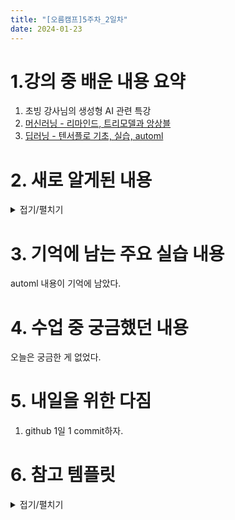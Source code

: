 ```yaml
---
title: "[오름캠프]5주차_2일차"
date: 2024-01-23
---
```


# 1.강의 중 배운 내용 요약  

1. 초빙 강사님의 생성형 AI 관련 특강
2. [머신러닝 - 리마인드, 트리모델과 앙상블](https://colab.research.google.com/drive/1OmPWMWvZvnMfWcgoKNtlaee9TpD_LVYH?usp=sharing)
3. [딥러닝 - 텐서플로 기초, 실습, automl](https://colab.research.google.com/drive/12BV1tcwbRHQLEEchYWDo-IYNajiX-P97?usp=sharing)

# 2. 새로 알게된 내용

<details close>
<summary>접기/펼치기</summary>
<div markdown="1">

1. 회귀문제를 분류처럼 사용하는 방법
    : 회귀 -> 분류 0원 ~ 5천만원 -> 집값이 낮다 / 5천 ~ 1억 집값 높다. -> 분류

    ```python
    ## 6.5점을 기준으로 좋은 와인과 나쁜 와인을 구분하겠다고 선언
    bins = (2, 6.5, 8)
    group_names = ['bad', 'good']
    wine['quality'] = pd.cut(wine['quality'], bins = bins, labels = group_names)

    ## Good/Bad는 인식할 수 없음. 따라서 이를 인식할 수 있도록 Label Encoding을 실시

    label_quality = LabelEncoder()
    wine['quality'] = label_quality.fit_transform(wine['quality'])
    ```

2. 독립변수와 종속변수 분할 및 학습

    ```python
    ##종속변수와 독립변수를 나누어주는 작업
    x = wine.drop('quality', axis = 1)
    y = wine['quality']

    ## 변수별로 Train과 Test 쓸 데이터 셋을 분류x
    x_train, x_test, y_train, y_test = train_test_split(x, y, test_size = 0.2, random_state = 42)


    ## 측정 지표의 표준화.
    sc = StandardScaler()
    x_train = sc.fit_transform(x_train)
    x_test = sc.fit_transform(x_test)
    ```

    ```python
    ## 로지스틱 회귀
    model = LogisticRegression()
    model.fit(x_train, y_train)
    y_pred = model.predict(x_test)
    print(classification_report(y_test, y_pred))

    print("Accuracy:", metrics.accuracy_score(y_test, y_pred))
    print("Precision:", metrics.precision_score(y_test, y_pred))
    print("Recall:", metrics.recall_score(y_test, y_pred))
    ```

    ```python
    ## SVC
    model_svc = SVC()
    model_svc.fit(x_train, y_train)
    y_pred_svc = model_svc.predict(x_test)
    print(classification_report(y_test, y_pred_svc))

    print("Accuracy:", metrics.accuracy_score(y_test, y_pred_svc))
    print("Precision:", metrics.precision_score(y_test, y_pred_svc))
    print("Recall:", metrics.recall_score(y_test, y_pred_svc))

    # 결과적으로 보면 어떤 알고리즘이든 사용되는 과정은 같다. 
    # 1. 알고리즘 불러오기
    # 2. fit
    # 3. 예측
    # 4. 리포트 내기

    # 그렇다면 여러 알고리즘을 비교할 때 이 과정을 전부 자동화하면 어떨까?
    ```

3. 결정트리(DecisionTree)

    - 기본형태 : 결정트리의 구조는 if, else 논리로 결정이 가지가 쳐진 나무형태이다.

    - 구성 : 규칙 노드, 리프 노드, 서브 트리

    - 유의점 : 데이터 양이 많으면 분석하기 좋으나 너무 많은 결정 트리 가지는 과적합을 잃으킨다.

    - 결정트리 읽는 순서 : 조건, 불순도, 총 샘플 수, 클래스 별 샘플 수

    - 여기서 주목해야할 부분은 불순도이다. 정확히는 지니 불순도이다.

    - 지니불순도 = 1- (타겟이 아닌 클래스[음성 클래스(label 값 = 0), 나쁜 와인] 비율의 제곱 + 타겟 클래스[양성 클래스(label 값 = 1), 좋은 와인] 비율의 제곱)

    - 이 지니 분순도를 통해 가지치기가 진행된다.

4. 앙상블 

    - 설명 : 다굴 앞에서는 장사가 없다는 말이 있다. 앙상블이 딱 그런 거라고 생각하면된다. 여러 알고리즘을 이용해서 성능이 좋은 한 알고리즘보다 더 좋은 성능을 낸다.

    - 앙상블의 종류 : 보팅, 배깅, 부스팅

        - 보팅 : 투표(기준: 다수결 또는 가중치) => 투표 많이 받은 것을 기준으로 계산

        - 배깅 : 결정트리를 여러 개 만듬. 즉, 각기 다른 전략을 가진 결정 트리 여러 개가 서로 전략을 합쳐서 최종 결론을 내림.

        - 부스팅 : 오답노트 이용과 같음. 즉, 틀린 부부만 가지고 학습하여 오류를 줄임.

        - 스태킹(일단 어렵고 잘 안 쓰여 내용 포함 x)

5. 텐서플로

    - 설명
        - 딥러닝 프레임워크 중 하나인 tensorflow는 그 이름같이 입력을 텐서로 받는다. 
        - 내부에는 keras도 들어있어서 keras를 통해 쉽게 모델의 층을 쌓을 수 있다.
        - 모델에 옵션을 넣는 것도 compile 시 입력형태에 맞게 loss 옵션과 optimizer를 잘 고르면 돼서 편리하다.
        - 그 이후는 학습, 평가의 과정을 거친다.
        - 단, 프레임워크를 이용하다보니 그 과정에서 사용되는 코드가 간결하다.
    
6. 정규화(Normalization)
    - 설명
        - 딥러닝 기초 문제를 다루다보면 굳이 입력받은 데이터를 255로 나누는 걸 볼 수 있다. 
        - 아 이미지 데이터에는 그냥 255를 나누는 거구나 할 수 있는 데, 그게 아니다.
        - 일단 컴퓨터의 연산을 생각해보자. 컴퓨터는 0,1 이라는 이진연산을 한다. 그렇기 때문에 컴퓨터에게 적절한 범위란 0~1사이인 것이다.
        - 그런데, 이미지의 각 픽셀이 가질 수 있는 rgb의 값을 보니 그 범위가 0~255다.
        - 저 범위의 값을 그대로 넣으면 컴퓨터에겐 너무 범위가 넓게 된다.
        - 그렇기에 rgb의 최대값이 255라는 점을 근거로 입력된 값에 255를 나누면 그 범위는 0~1사이로 좁혀진다.
    - 필요성
        - 현실로 치면 화살 과녁의 가장자리를 맞추다 점차 중앙을 맞추는 컴퓨터에게 범위가 최소로 맞춰진 과녁을 주는 셈이다. 그렇다면 기존 과녁보다 훨씬 작은 과녁에서 중앙을 금방 맞출 수 있을 것이다.
        - 앞에서 언급한 손실함수를 이용해 설명해도 마찬가지라 볼 수 있다.
        - 딥러닝 모델의 학습이란 최소의 손실(실제값과 예측갑의 오차)값을 갖게 하는 최적의 값을 찾는 과정이다. 이 과정에서 손실함수와 옵티마이저를 통해 손실이 최저가 되는 지점에 수렴해가는 데, 정규화가 되지 않은 데이터에서는 그 범위가 너무 넓어서 최저점에 수렴해가는 시간이 굉장히 길다. 화살을 쏘면 무조건 맞추긴 하는 데, 과녁 바깥에서 과녁 중앙에 수렴하는 시간이 그 범위만큼 오래걸린다는 거다.
        - 물론 손실을 최저로 만드는 학습시간을 줄이기 위해 학습률을 높일 수는 있으나, 과도한 학습률 증가는 발산으로 이루어질 수 있다. 사람마냥 집중력이 떨어져 과녁 바깥을 맞추게 되는 것이다.  
        - 반면, 정규화를 하면 그 범위는 0~1 사이가 되므로, 손실함수가 최저점에 훨씬 빠르게 수렴하게 된다. 그러다 보니 학습률을 크게 건드리지 않고도 학습을 안정적으로 진행시킬 수 있다.

8. AutoMl
    - 설명
        - 방금 텐서플로 같은 딥러닝 프레임워크로 딥러닝 모델을 평가까지 완료했다고 가정하자.
        - 그런데 방금 사용한 모델이 최고일 수는 없기 때문에 결국 이 모델 저 모델을 돌리게 된다.
        - 이 반복이 필요한 작업을 자동화할 수 없을까하는 고민이 생기게 되는 데, 이 고민을 automl이 해결해준다.
        - 딥러닝도 머신러닝과 마찬가지로 사소해보이는 하이퍼파라미터 하나로도 성능 향상의 여지가 있기 때문에 사람은 이것까지 직접 손을 봐야한다. 하지만 automl은 이것까지 대신해준다.
        - 최소한의 설정으로 할 수 있는 비교는 automl이 다 해주는 것이다.
    - 유의점
        - automl이 실무에도 쓰인다고 하지만, 역시 맹신할 수는 없기 때문에 참고용으로 주로 쓰인다고 한다.
        
9. EDA와 딥러닝 프레임워크의 필요성
    - 설명
        - automl이 이렇게도 편하면 왜 앞에서 EDA도 직접해보고 텐서플로도 직접 다 써보는 고생을 했을까?
        - 일단 EDA의 경우 컴퓨터가 사람처럼 되기 전까지는 사람만이 할 수 있기 때문이다. 
        - Good Input Good Output이라는 말이 있듯이 데이터를 좋게 만들어줘야 좋은 결과가 나올 수 있다. 그러려면 EDA는 반드시 필요하다.
        - 그리고 보통 수집된 데이터들은 캐글이나 이런 곳에 올라오는 그런 정제된 데이터가 아닌 더럽다 싶을정도로 손을 많이 봐야하는 경우도 있다.
        - 그 다음으로 딥러닝 프레임워크의 경우에는 현재 존재하고 있는 모델만으로는 한계가 있어서 모델을 수정하거나 새로 모델을 만들어야 할 필요가 있기에 직접 써봐야 한다. 그리고 만일 유행하는 딥러닝 모델이 있다면 그 모델을 빠르게 이해하고 구현해서 서비스에 접목시킬 필요가 있다. 이를 위해 필요한 최소한의 조건이 딥러닝 프레임워크에 대한 이해이다.

</div>
</details>


# 3. 기억에 남는 주요 실습 내용

automl 내용이 기억에 남았다.

# 4. 수업 중 궁금했던 내용
오늘은 궁금한 게 없었다. 

# 5. 내일을 위한 다짐
1. github 1일 1 commit하자.

# 6. 참고 템플릿

<details close>
<summary>접기/펼치기</summary>
<div markdown="1">
    
    [오늘 강의 요약 정리] - 오늘 어떤 것을 배웠나요?

    [오늘의 발견] - 오늘 배웠던 것 중에 처음 알았던 것은 어떤 것이 있었나요?

    [오늘의 실습] - 실습때 했던 코드를 첨부하는 것을 추천드립니다.

    [오늘의 질문] - 이해가 가지 않았다던가? 추가적으로 궁금한 것을 정리해보세요.

    [오늘의 복습] - 남은 시간 동안 어떻게 복습할 것인지?

    [내일을 위한 다짐] - 개인적인 피드백을 적어보고, 중간에 마음이 꺾이지 않기 위해 나의 다짐을 적어보고, 오늘을 정리해봅시다.

</div>
</details>
